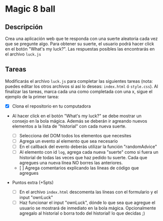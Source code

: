 # Magic 8 ball

## Descripción

Crea una aplicación web que te responda con una suerte aleatoria cada vez que se pregunte algo. Para obtener su suerte, el usuario podrá hacer click en el botón "What's my luck?". Las respuestas posibles las encontrarás en el archivo `luck.js`


## Tareas

Modificarás el archivo `luck.js` para completar las siguientes tareas (nota: puedes editar los otros archivos si así lo deseas: `index.html` ó `style.css`). Al finalizar las tareas, marca cada una como completada con una x, sigue el ejemplo de la primer tarea:

- [x] Clona el repositorio en tu computadora

- Al hacer click en el botón "What's my luck?" se debe mostrar un consejo en la bola mágica. Además se deberán ir agreando nuevos elementos a la lista de "historial" con cada nueva suerte.
  - [ ] Selecciona del DOM todos los elementos que necesites
  - [ ] Agrega un evento al elemento que sea necesario
  - [ ] En el callback del evento deberás utilizar la función "randomAdvice"
  - [ ] Al elemento con id `log`, agrega cada nueva "suerte" como si fuera un historial de todas las veces que haz pedido tu suerte. Cada que agregues una nueva línea NO borres las anteriores.
  - [ ] Agrega comentarios explicando las líneas de código que agregues

- Puntos extra (+5pts)
  - [ ] En el archivo `index.html` descomenta las líneas con el formulario y el input "ownLuck"
  - [ ] Haz funcionar el input "ownLuck", dónde lo que sea que agregue el usuario se mostrará de inmediato en la bola mágica. Opcionalmente agregalo al historial o borra todo del historial! lo que decidas ;)